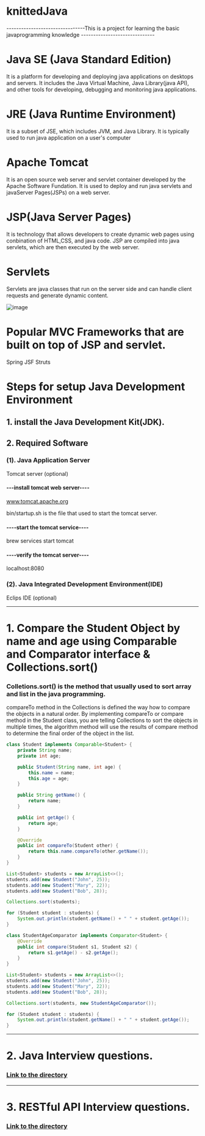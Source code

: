# knittedJava
--------------------------------This is a project for learning the basic javaprogramming knowledge ------------------------------
# Java SE (Java Standard Edition)
It is a platform for developing and deploying java applications on desktops and servers. It includes the Java Virtual Machine, Java Library(java API), and other tools for developing, debugging and monitoring java applications.

# JRE (Java Runtime Environment)
It is a subset of JSE, which includes JVM, and Java Library. It is typically used to run java application on a user's computer

# Apache Tomcat
It is an open source web server and servlet container developed by the Apache Software Fundation.
It is used to deploy and run java servlets and javaServer Pages(JSPs) on a web server.

# JSP(Java Server Pages)
It is technology that allows developers to create dynamic web pages using conbination of HTML,CSS, and java code.
JSP are compiled into java servlets, which are then executed by the web server.

# Servlets
Servlets are java classes that run on the server side and can handle client requests and generate dynamic content.

![image](https://user-images.githubusercontent.com/37968494/214590254-ea93abd2-e3c4-4d1c-b37a-513fc8cec34e.png)

# Popular MVC Frameworks that are built on top of JSP and servlet.
Spring 
JSF
Struts 


# Steps for setup Java Development Environment
## 1. install the Java Development Kit(JDK).

## 2. Required Software
### (1). Java Application Server
Tomcat server (optional)

#### ---install tomcat web server----
www.tomcat.apache.org

bin/startup.sh is the file that used to start the tomcat server.

#### ----start the tomcat service---- 
brew services start tomcat

#### ----verify the tomcat server----
localhost:8080

### (2). Java Integrated Development Environment(IDE)
Eclips IDE (optional)

----------------------------------------------------------------------------------------------------------------------------------------------------------
# 1. Compare the Student Object by name and age using Comparable and Comparator interface & Collections.sort()
### Colletions.sort() is the method that usually used to sort array and list in the java programming.
compareTo method in the Collections is defined the way how to compare the objects in a natural order.
By implementing compareTo or compare method in the Student class, you are telling Collections to sort the objects in 
multiple times, the algorithm method will use the results of compare method to determine the final order of the object
in the list.

```java 
class Student implements Comparable<Student> {
    private String name;
    private int age;

    public Student(String name, int age) {
        this.name = name;
        this.age = age;
    }

    public String getName() {
        return name;
    }

    public int getAge() {
        return age;
    }

    @Override
    public int compareTo(Student other) {
        return this.name.compareTo(other.getName());
    }
}

List<Student> students = new ArrayList<>();
students.add(new Student("John", 25));
students.add(new Student("Mary", 22));
students.add(new Student("Bob", 28));

Collections.sort(students);

for (Student student : students) {
    System.out.println(student.getName() + " " + student.getAge());
}
```
```java 
class StudentAgeComparator implements Comparator<Student> {
    @Override
    public int compare(Student s1, Student s2) {
        return s1.getAge() - s2.getAge();
    }
}

List<Student> students = new ArrayList<>();
students.add(new Student("John", 25));
students.add(new Student("Mary", 22));
students.add(new Student("Bob", 28));

Collections.sort(students, new StudentAgeComparator());

for (Student student : students) {
    System.out.println(student.getName() + " " + student.getAge());
}

```
----------------------------------------------------------------------------------------------------------------------------------------------------------
# 2. Java Interview questions.
### [Link to the directory](https://github.com/quincey001/knittedJava/blob/main/Java.md)
----------------------------------------------------------------------------------------------------------------------------------------------------------
# 3. RESTful API Interview questions.
### [Link to the directory](https://github.com/quincey001/knittedJava/blob/main/Java.md)

